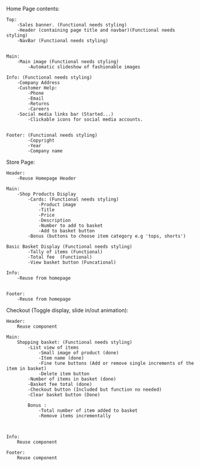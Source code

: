 Home Page contents:

    Top:
        -Sales banner. (Functional needs styling)
        -Header (containing page title and navbar)(Functional needs styling)
        -NavBar (Functional needs styling)


    Main:
        -Main image (Functional needs styling)
            -Automatic slideshow of fashionable images 

    Info: (Functional needs styling)
        -Company Address
        -Customer Help:
            -Phone
            -Email
            -Returns
            -Careers
        -Social media links bar (Started...)
            -Clickable icons for social media accounts.


    Footer: (Functional needs styling)
            -Copyright
            -Year
            -Company name

Store Page:

    Header:
        -Reuse Homepage Header

    Main:
        -Shop Products Display
            -Cards: (Functional needs styling)
                -Product image 
                -Title 
                -Price 
                -Description 
                -Number to add to basket 
                -Add to basket button
            -Bonus (buttons to choose item category e.g 'tops, shorts')

    Basic Basket Display (Functional needs styling)
            -Tally of items (Functional)
            -Total fee  (Functional)
            -View basket button (Funcational)

    Info:
        -Reuse from homepage


    Footer:
        -Reuse from homepage



Checkout (Toggle display, slide in/out animation):

    Header:
        Reuse component

    Main:
        Shopping basket: (Functional needs styling)
            -List view of items
                -Small image of product (done)
                -Item name (done)
                -Fine tune buttons (Add or remove single increments of the item in basket)
                -Delete item button
            -Number of items in basket (done)
            -Basket fee total (done)
            -Checkout button (Included but function no needed)
            -Clear basket button (Done)

            Bonus : 
                -Total number of item added to basket
                -Remove items incrementally

            

    Info:
        Reuse component

    Footer:
        Reuse component
